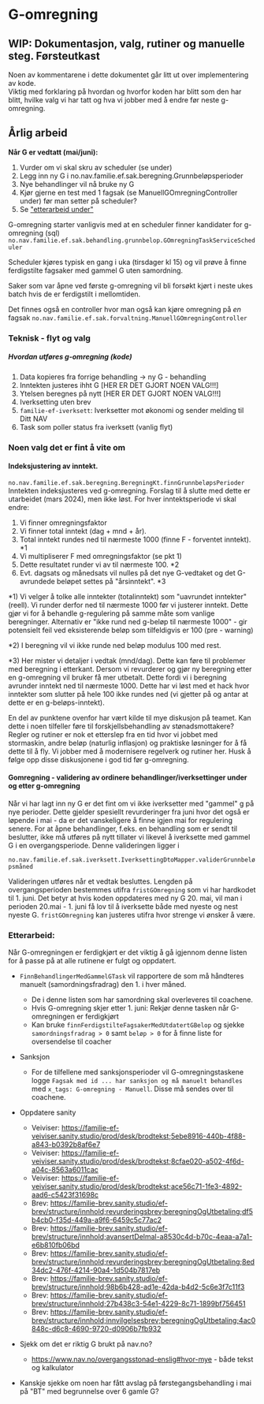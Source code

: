 # G-omregning 
## WIP: Dokumentasjon, valg, rutiner og manuelle steg. Førsteutkast 

Noen av kommentarene i dette dokumentet går litt ut over implementering av kode.  
Viktig med forklaring på hvordan og hvorfor koden har blitt som den har blitt, hvilke 
valg vi har tatt og hva vi jobber med å endre før neste g-omregning.   

## Årlig arbeid

**Når G er vedtatt (mai/juni):** 
1. Vurder om vi skal skru av scheduler (se under) 
2. Legg inn ny G i no.nav.familie.ef.sak.beregning.Grunnbeløpsperioder
3. Nye behandlinger vil nå bruke ny G
4. Kjør gjerne en test med 1 fagsak (se ManuellGOmregningController under) før man setter på scheduler?
5. Se ["etterarbeid under"](#etterarbeid)

G-omregning starter vanligvis med at en scheduler finner kandidater for g-omregning (sql) 
`no.nav.familie.ef.sak.behandling.grunnbelop.GOmregningTaskServiceScheduler`

Scheduler kjøres typisk en gang i uka (tirsdager kl 15) og vil prøve å finne ferdigstilte fagsaker med gammel G uten samordning.

Saker som var åpne ved første g-omregning vil bli forsøkt kjørt i neste ukes batch hvis de er ferdigstilt i mellomtiden. 

Det finnes også en controller hvor man også kan kjøre omregning på _en_ fagsak
`no.nav.familie.ef.sak.forvaltning.ManuellGOmregningController`


### Teknisk - flyt og valg

##### Hvordan utføres g-omregning (kode)
1. Data kopieres fra forrige behandling -> ny G - behandling
2. Inntekten justeres ihht G [HER ER DET GJORT NOEN VALG!!!]
3. Ytelsen beregnes på nytt [HER ER DET GJORT NOEN VALG!!!]
4. Iverksetting uten brev
5. `familie-ef-iverksett`: Iverksetter mot økonomi og sender melding til Ditt NAV
6. Task som poller status fra iverksett (vanlig flyt)

### Noen valg det er fint å vite om
#### Indeksjustering av inntekt.
`no.nav.familie.ef.sak.beregning.BeregningKt.finnGrunnbeløpsPerioder`
Inntekten indeksjusteres ved g-omregning. Forslag til å slutte med dette er utarbeidet (mars 2024), men ikke løst. 
For hver inntektsperiode vi skal endre:
1. Vi finner omregningsfaktor 
2. Vi finner total inntekt (dag + mnd + år). 
3. Total inntekt rundes ned til nærmeste 1000 (finne F - forventet inntekt). *1
4. Vi multipliserer F med omregningsfaktor (se pkt 1)
5. Dette resultatet runder vi av til nærmeste 100. *2
6. Evt. dagsats og månedsats vil nulles på det nye G-vedtaket og det G-avrundede beløpet settes på "årsinntekt". *3 

*1) Vi velger å tolke alle inntekter (totalinntekt) som "uavrundet inntekter" (reell).
Vi runder derfor ned til nærmeste 1000 før vi justerer inntekt.
Dette gjør vi for å behandle g-regulering på samme måte som vanlige beregninger.
Alternativ er "ikke rund ned g-beløp til nærmeste 1000" - gir potensielt feil ved
eksisterende beløp som tilfeldigvis er 100 (pre - warning)

*2) I beregning vil vi ikke runde ned beløp modulus 100 med rest. 

*3) Her mister vi detaljer i vedtak (mnd/dag). Dette kan føre til problemer med beregning i etterkant.
Dersom vi revurderer og gjør ny beregning etter en g-omregning vil bruker få mer utbetalt. Dette fordi vi i beregning avrunder inntekt ned til nærmeste 1000. 
Dette har vi løst med et hack hvor inntekter som slutter på hele 100 ikke rundes ned (vi gjetter på og antar at dette er en g-beløps-inntekt).

En del av punktene ovenfor har vært kilde til mye diskusjon på teamet. Kan dette i noen tilfeller føre til forskjellsbehandling av stønadsmottakere? 
Regler og rutiner er nok et etterslep fra en tid hvor vi jobbet med stormaskin, andre beløp (naturlig inflasjon) og praktiske løsninger for å få dette til å fly. 
Vi jobber med å modernisere regelverk og rutiner her. Husk å følge opp disse diskusjonene i god tid før g-omregning. 

#### Gomregning - validering av ordinere behandlinger/iverksettinger under og etter g-omregning

Når vi har lagt inn ny G er det fint om vi ikke iverksetter med "gammel" g på nye perioder. Dette gjelder spesiellt revurderinger fra juni hvor det også er løpende i mai - da er det vanskeligere å finne 
igjen mai for regulering senere. For at åpne behandlinger, f.eks. en behandling som er sendt til beslutter, ikke må utføres på nytt tillater vi likevel å iverksette med gammel G i en overgangsperiode. Denne valideringen ligger i

`no.nav.familie.ef.sak.iverksett.IverksettingDtoMapper.validerGrunnbeløpsmåned`

Valideringen utføres når et vedtak besluttes. Lengden på overgangsperioden bestemmes utifra `fristGOmregning` som vi har hardkodet til 1. juni. Det betyr at hvis koden oppdateres med ny G 20. mai, vil man i perioden 20.mai - 1. juni få lov til å iverksette både med nyeste og nest nyeste G. `fristGOmregning` kan justeres utifra hvor strenge vi ønsker å være.

### Etterarbeid:
Når G-omregningen er ferdigkjørt er det viktig å gå igjennom denne listen for å passe på at alle rutinene er fulgt og oppdatert. 

* `FinnBehandlingerMedGammelGTask` vil rapportere de som må håndteres manuelt (samordningsfradrag) den 1. i hver måned. 
  * De i denne listen som har samordning skal overleveres til coachene.
  * Hvis G-omregning skjer etter 1. juni: Rekjør denne tasken når G-omregningen er ferdigkjørt
  * Kan bruke `finnFerdigstilteFagsakerMedUtdatertGBelop` og sjekke `samordningsfradrag > 0` samt `beløp > 0` for å finne liste for oversendelse til coacher

* Sanksjon
    * For de tilfellene med sanksjonsperioder vil G-omregningstaskene logge `Fagsak med id ... har sanksjon og må manuelt behandles` med `x_tags: G-omregning - Manuell`. Disse må sendes over til coachene.

* Oppdatere sanity
    * Veiviser: https://familie-ef-veiviser.sanity.studio/prod/desk/brodtekst;5ebe8916-440b-4f88-a843-b0392b8af6e7
    * Veiviser: https://familie-ef-veiviser.sanity.studio/prod/desk/brodtekst;8cfae020-a502-4f6d-a04c-8563a6011cac
    * Veiviser: https://familie-ef-veiviser.sanity.studio/prod/desk/brodtekst;ace56c71-1fe3-4892-aad6-c5423f31698c
    * Brev: https://familie-brev.sanity.studio/ef-brev/structure/innhold;revurderingsbrev;beregningOgUtbetaling;df5b4cb0-f35d-449a-a9f6-6459c5c77ac2
    * Brev: https://familie-brev.sanity.studio/ef-brev/structure/innhold;avansertDelmal-a8530c4d-b70c-4eaa-a7a1-e6b810fb06bd
    * Brev: https://familie-brev.sanity.studio/ef-brev/structure/innhold;revurderingsbrev;beregningOgUtbetaling;8ed34dc2-476f-4214-90a4-1d504b7817eb
    * Brev: https://familie-brev.sanity.studio/ef-brev/structure/innhold;98b6b428-ad1e-42da-b4d2-5c6e3f7c11f3
    * Brev: https://familie-brev.sanity.studio/ef-brev/structure/innhold;27b438c3-54e1-4229-8c71-1899bf756451
    * Brev: https://familie-brev.sanity.studio/ef-brev/structure/innhold;innvilgelsesbrev;beregningOgUtbetaling;4ac0848c-d6c8-4690-9720-d0906b7fb932

* Sjekk om det er riktig G brukt på nav.no?
    * https://www.nav.no/overgangsstonad-enslig#hvor-mye - både tekst og kalkulator

* Kanskje sjekke om noen har fått avslag på førstegangsbehandling i mai på "BT" med begrunnelse over 6 gamle G?  

